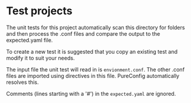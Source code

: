 # Test projects

The unit tests for this project 
automatically scan this directory
for folders and then
process the .conf files
and compare the output
to the expected.yaml file.

To create a new test
it is suggested that you 
copy an existing test
and modify it to suit your needs.

The input file the unit test
will read in is `envionment.conf`.
The other .conf files are 
imported using directives
in this file.
PureConfig automatically resolves this.

Comments (lines starting with a '#')
in the `expected.yaml` are ignored.
